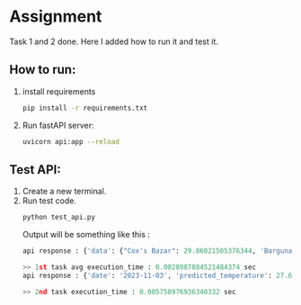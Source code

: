 # Assignment
Task 1 and 2 done. Here I added how to run it and test it.

## How to run:

1. install requirements
    ```bash
    pip install -r requirements.txt
    ```
2. Run fastAPI server:
    ```bash
    uvicorn api:app --reload
    ```

## Test API:
1. Create a new terminal.
2. Run test code.
   ```bash
   python test_api.py
   ```
    Output will be something like this :
    ```python
    api response : {'data': {"Cox's Bazar": 29.86021505376344, 'Barguna': 30.897849462365592, 'Chandpur': 30.91182795698925, 'Bhola': 30.933333333333334, 'Patuakhali': 31.08817204301075, 'Barishal': 31.12688172043011, 'Chattogram': 31.16021505376344, 'Noakhali': 31.162365591397847, 'Feni': 31.231182795698924, 'Thakurgaon': 31.24838709677419}}

    >> 1st task avg execution_time : 0.0028987884521484374 sec
    api response : {'date': '2023-11-03', 'predicted_temperature': 27.625208333333354, 'unit': '°C'}

    >> 2nd task execution_time : 0.005758976936340332 sec
```
